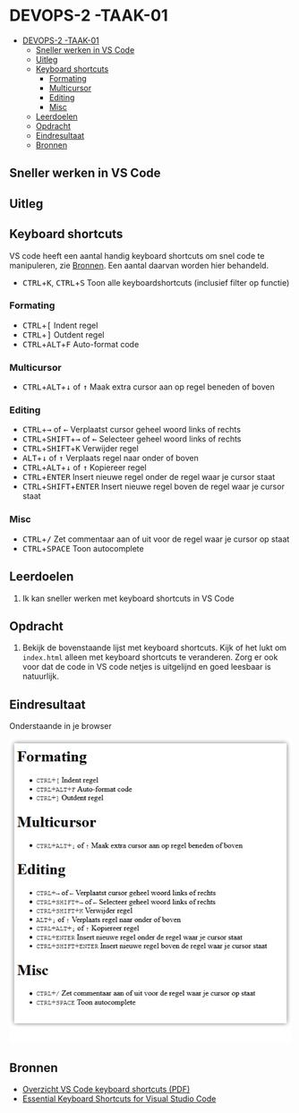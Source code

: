 # DEVOPS-2 -TAAK-01

- [DEVOPS-2 -TAAK-01](#devops-2--taak-01)
  - [Sneller werken in VS Code](#sneller-werken-in-vs-code)
  - [Uitleg](#uitleg)
  - [Keyboard shortcuts](#keyboard-shortcuts)
    - [Formating](#formating)
    - [Multicursor](#multicursor)
    - [Editing](#editing)
    - [Misc](#misc)
  - [Leerdoelen](#leerdoelen)
  - [Opdracht](#opdracht)
  - [Eindresultaat](#eindresultaat)
  - [Bronnen](#bronnen)

## Sneller werken in VS Code

## Uitleg

## Keyboard shortcuts

VS code heeft een aantal handig keyboard shortcuts om snel code te manipuleren, zie [Bronnen](##Bronnen). Een aantal daarvan worden hier behandeld.

* <kbd>CTRL</kbd>+<kbd>K</kbd>, <kbd>CTRL</kbd>+<kbd>S</kbd> Toon alle keyboardshortcuts (inclusief filter op functie)

### Formating

* <kbd>CTRL</kbd>+<kbd>[</kbd> Indent regel
* <kbd>CTRL</kbd>+<kbd>]</kbd> Outdent regel
* <kbd>CTRL</kbd>+<kbd>ALT</kbd>+<kbd>F</kbd> Auto-format code

### Multicursor

* <kbd>CTRL</kbd>+<kbd>ALT</kbd>+<kbd>↓</kbd> of <kbd>↑</kbd> Maak extra cursor aan op regel beneden of boven
                                                                                
### Editing

* <kbd>CTRL</kbd>+<kbd>→</kbd> of <kbd>←</kbd>  Verplaatst cursor geheel woord links of rechts
* <kbd>CTRL</kbd>+<kbd>SHIFT</kbd>+<kbd>→</kbd> of <kbd>←</kbd>  Selecteer geheel woord links of rechts
* <kbd>CTRL</kbd>+<kbd>SHIFT</kbd>+<kbd>K</kbd> Verwijder regel
* <kbd>ALT</kbd>+<kbd>↓</kbd> of <kbd>↑</kbd> Verplaats regel naar onder of boven
* <kbd>CTRL</kbd>+<kbd>ALT</kbd>+<kbd>↓</kbd> of <kbd>↑</kbd> Kopiereer regel 
* <kbd>CTRL</kbd>+<kbd>ENTER</kbd> Insert nieuwe regel onder de regel waar je cursor staat
* <kbd>CTRL</kbd>+<kbd>SHIFT</kbd>+<kbd>ENTER</kbd> Insert nieuwe regel boven de regel waar je cursor staat

### Misc
* <kbd>CTRL</kbd>+<kbd>/</kbd> Zet commentaar aan of uit voor de regel waar je cursor op staat
* <kbd>CTRL</kbd>+<kbd>SPACE</kbd> Toon autocomplete



## Leerdoelen

1. Ik kan sneller werken met keyboard shortcuts in VS Code

## Opdracht

1. Bekijk de bovenstaande lijst met keyboard shortcuts. Kijk of het lukt om `index.html` alleen met keyboard shortcuts te veranderen. Zorg er ook voor dat de code in VS code netjes is uitgelijnd en goed leesbaar is natuurlijk.

## Eindresultaat

Onderstaande in je browser

![Eindresultaat in browser](img/eindres.png)

 ## Bronnen

* [Overzicht VS Code keyboard shortcuts (PDF)](https://code.visualstudio.com/shortcuts/keyboard-shortcuts-windows.pdf)
* [Essential Keyboard Shortcuts for Visual Studio Code](https://www.makeuseof.com/tag/visual-studio-code-keyboard-shortcuts-cheat-sheet/)
